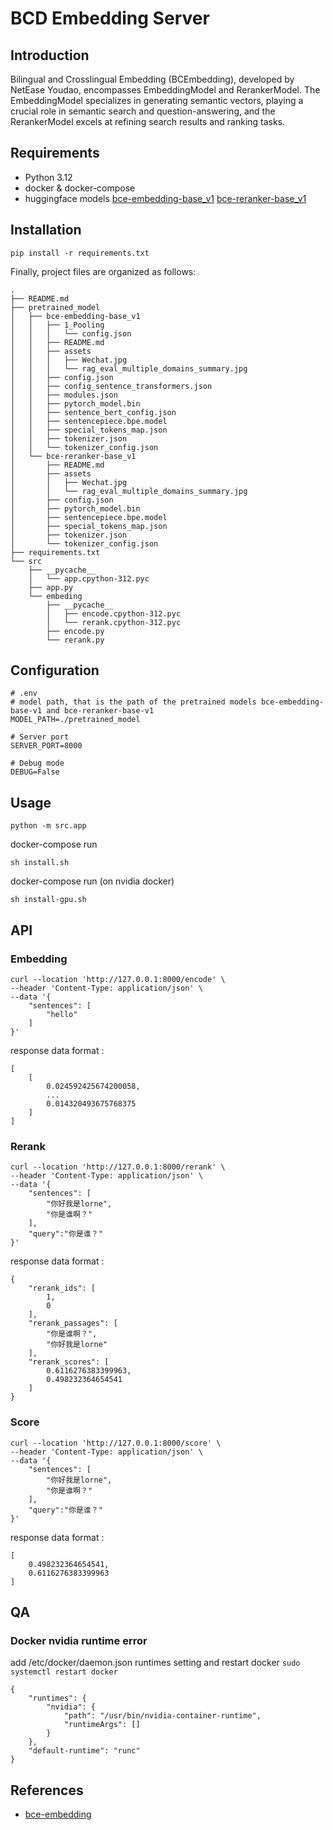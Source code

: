 # BCD Embedding Server

## Introduction
Bilingual and Crosslingual Embedding (BCEmbedding), developed by NetEase Youdao, encompasses EmbeddingModel and RerankerModel. The EmbeddingModel specializes in generating semantic vectors, playing a crucial role in semantic search and question-answering, and the RerankerModel excels at refining search results and ranking tasks.


## Requirements
- Python 3.12
- docker & docker-compose 
- huggingface models [bce-embedding-base_v1](https://huggingface.co/maidalun1020/bce-embedding-base_v1) [bce-reranker-base_v1](https://huggingface.co/maidalun1020/bce-reranker-base_v1)

## Installation
```shell
pip install -r requirements.txt
```
Finally, project files are organized as follows:
```
.
├── README.md
├── pretrained_model
│   ├── bce-embedding-base_v1
│   │   ├── 1_Pooling
│   │   │   └── config.json
│   │   ├── README.md
│   │   ├── assets
│   │   │   ├── Wechat.jpg
│   │   │   └── rag_eval_multiple_domains_summary.jpg
│   │   ├── config.json
│   │   ├── config_sentence_transformers.json
│   │   ├── modules.json
│   │   ├── pytorch_model.bin
│   │   ├── sentence_bert_config.json
│   │   ├── sentencepiece.bpe.model
│   │   ├── special_tokens_map.json
│   │   ├── tokenizer.json
│   │   └── tokenizer_config.json
│   └── bce-reranker-base_v1
│       ├── README.md
│       ├── assets
│       │   ├── Wechat.jpg
│       │   └── rag_eval_multiple_domains_summary.jpg
│       ├── config.json
│       ├── pytorch_model.bin
│       ├── sentencepiece.bpe.model
│       ├── special_tokens_map.json
│       ├── tokenizer.json
│       └── tokenizer_config.json
├── requirements.txt
└── src
    ├── __pycache__
    │   └── app.cpython-312.pyc
    ├── app.py
    └── embeding
        ├── __pycache__
        │   ├── encode.cpython-312.pyc
        │   └── rerank.cpython-312.pyc
        ├── encode.py
        └── rerank.py

```

## Configuration
```shell
# .env
# model path, that is the path of the pretrained models bce-embedding-base-v1 and bce-reranker-base-v1 
MODEL_PATH=./pretrained_model

# Server port
SERVER_PORT=8000

# Debug mode
DEBUG=False
```

## Usage
```shell
python -m src.app
```
docker-compose run 
```shell
sh install.sh
```

docker-compose run (on nvidia docker)
```shell
sh install-gpu.sh
```

## API

### Embedding
```shell
curl --location 'http://127.0.0.1:8000/encode' \
--header 'Content-Type: application/json' \
--data '{
    "sentences": [
        "hello"
    ]
}'

```
response data format :
```
[
    [
        0.024592425674200058,
        ...
        0.014320493675768375
    ]
]
```


### Rerank
```shell
curl --location 'http://127.0.0.1:8000/rerank' \
--header 'Content-Type: application/json' \
--data '{
    "sentences": [
        "你好我是lorne",
        "你是谁啊？"
    ],
    "query":"你是谁？"
}'
```

response data format :
```
{
    "rerank_ids": [
        1,
        0
    ],
    "rerank_passages": [
        "你是谁啊？",
        "你好我是lorne"
    ],
    "rerank_scores": [
        0.6116276383399963,
        0.498232364654541
    ]
}
```

### Score
```shell
curl --location 'http://127.0.0.1:8000/score' \
--header 'Content-Type: application/json' \
--data '{
    "sentences": [
        "你好我是lorne",
        "你是谁啊？"
    ],
    "query":"你是谁？"
}'
```

response data format :
```
[
    0.498232364654541,
    0.6116276383399963
]
```
## QA
### Docker nvidia runtime error
add /etc/docker/daemon.json runtimes setting and restart docker `sudo systemctl restart docker`
```shell
{
    "runtimes": {
        "nvidia": {
            "path": "/usr/bin/nvidia-container-runtime",
            "runtimeArgs": []
        }
    },
    "default-runtime": "runc"
}
```

## References
- [bce-embedding](https://github.com/netease-youdao/BCEmbedding)
